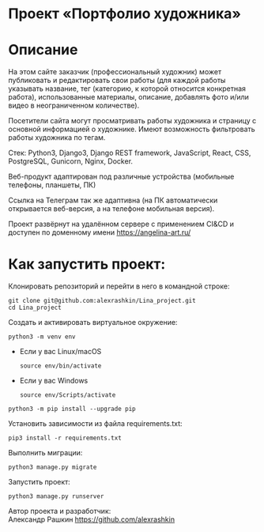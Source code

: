 # Проект «Портфолио художника»
# Описание
На этом сайте заказчик (профессиональный художник) может публиковать и редактировать свои работы (для каждой работы указывать название, тег (категорию, к которой относится конкретная работа), использованные материалы, описание, добавлять фото и/или видео в неограниченном количестве). 

Посетители сайта могут просматривать работы художника и страницу с основной информацией о художнике. Имеют возможность фильтровать работы художника по тегам.

Стек: Python3, Django3, Django REST framework, JavaScript, React, CSS, PostgreSQL, Gunicorn, Nginx, Docker.

Веб-продукт адаптирован под различные устройства (мобильные телефоны, планшеты, ПК)

Ссылка на Телеграм так же адаптивна (на ПК автоматически открывается веб-версия, а на телефоне мобильная версия).

Проект развёрнут на удалённом сервере с применением CI&CD и доступен по доменному имени https://angelina-art.ru/

# Как запустить проект:

Клонировать репозиторий и перейти в него в командной строке:

```
git clone git@github.com:alexrashkin/Lina_project.git
cd Lina_project
```

Cоздать и активировать виртуальное окружение:

```
python3 -m venv env
```

* Если у вас Linux/macOS

    ```
    source env/bin/activate
    ```

* Если у вас Windows

    ```
    source env/Scripts/activate
    ```

```
python3 -m pip install --upgrade pip
```

Установить зависимости из файла requirements.txt:

```
pip3 install -r requirements.txt
```

Выполнить миграции:

```
python3 manage.py migrate
```

Запустить проект:

```
python3 manage.py runserver
```

Автор проекта и разработчик:  
Александр Рашкин
https://github.com/alexrashkin